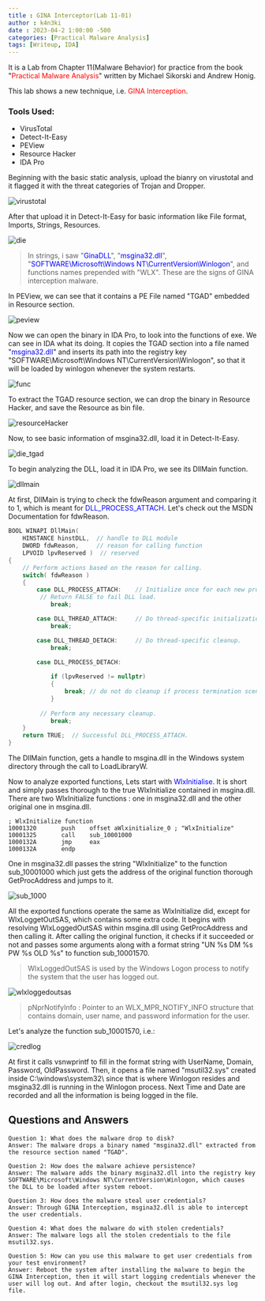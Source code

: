 ```yaml
---
title : GINA Interceptor(Lab 11-01)
author : k4n3ki
date : 2023-04-2 1:00:00 -500
categories: [Practical Malware Analysis]
tags: [Writeup, IDA]
---
```


It is a Lab from Chapter 11(Malware Behavior) for practice from the book "<span style="color:red">Practical Malware Analysis</span>" written by Michael Sikorski and Andrew Honig.

This lab shows a new technique, i.e. <span style="color:red">GINA Interception</span>. 

### Tools Used:
- VirusTotal
- Detect-It-Easy
- PEView
- Resource Hacker
- IDA Pro

Beginning with the basic static analysis, upload the bianry on virustotal and it flagged it with the threat categories of Trojan and Dropper.

![virustotal](assets/img/lab11_1/virustotal.png)

After that upload it in Detect-It-Easy for basic information like File format, Imports, Strings, Resources.

![die](assets/img/lab11_1/die.png)

> In strings, i saw "<span style="color:blue">GinaDLL</span>", "<span style="color:blue">msgina32.dll</span>", "<span style="color:blue">SOFTWARE\Microsoft\Windows NT\CurrentVersion\Winlogon</span>", and functions names prepended with "WLX". These are the signs of GINA interception malware.

In PEView, we can see that it contains a PE File named "TGAD" embedded in Resource section.

![peview](assets/img/lab11_1/peview.png)

Now we can open the binary in IDA Pro, to look into the functions of exe. We can see in IDA what its doing. It copies the TGAD section into a file named "<span style="color:blue">msgina32.dll</span>" and inserts its path into the registry key "SOFTWARE\Microsoft\Windows NT\CurrentVersion\Winlogon", so that it will be loaded by winlogon whenever the system restarts.

![func](assets/img/lab11_1/main_function.png)

To extract the TGAD resource section, we can drop the binary in Resource Hacker, and save the Resource as bin file.

![resourceHacker](assets/img/lab11_1/resourceHacker.png)

Now, to see basic information of msgina32.dll, load it in Detect-It-Easy.

![die_tgad](assets/img/lab11_1/die_tgad.png)

To begin analyzing the DLL, load it in IDA Pro, we see its DllMain function.

![dllmain](assets/img/lab11_1/dllmain.png)

At first, DllMain is trying to check the fdwReason argument and comparing it to 1, which is meant for <span style="color:blue">DLL_PROCESS_ATTACH</span>. Let's check out the MSDN Documentation for fdwReason.

``` C++
BOOL WINAPI DllMain(
    HINSTANCE hinstDLL,  // handle to DLL module
    DWORD fdwReason,     // reason for calling function
    LPVOID lpvReserved )  // reserved
{
    // Perform actions based on the reason for calling.
    switch( fdwReason ) 
    { 
        case DLL_PROCESS_ATTACH:    // Initialize once for each new process.
         // Return FALSE to fail DLL load.
            break;

        case DLL_THREAD_ATTACH:     // Do thread-specific initialization.
            break;

        case DLL_THREAD_DETACH:     // Do thread-specific cleanup.
            break;

        case DLL_PROCESS_DETACH:
        
            if (lpvReserved != nullptr)
            {
                break; // do not do cleanup if process termination scenario
            }
            
         // Perform any necessary cleanup.
            break;
    }
    return TRUE;  // Successful DLL_PROCESS_ATTACH.
}
```
The DllMain function, gets a handle to msgina.dll in the Windows system directory through the call to LoadLibraryW.

Now to analyze exported functions, Lets start with <span style="color:blue">WlxInitialise</span>. It is short and simply passes thorough to the true WlxInitialize contained in msgina.dll. There are two WlxInitialize functions : one in msgina32.dll and the other original one in msgina.dll.

```assembly
; WlxInitialize function
10001320       push    offset aWlxinitialize_0 ; "WlxInitialize"
10001325       call    sub_10001000
1000132A       jmp     eax
1000132A       endp
```

One in msgina32.dll passes the string "WlxInitialize" to the function sub_10001000 which just gets the address of the original function thorough GetProcAddress and jumps to it.

![sub_1000](assets/img/lab11_1/sub_1000.png)

All the exported functions operate the same as WlxInitialize did, except for WlxLoggetOutSAS, which contains some extra code. It begins with resolving WlxLoggedOutSAS within msgina.dll using GetProcAddress and then calling it. After calling the original function, it checks if it succeeded or not and passes some arguments along with a format string "UN %s DM %s PW %s OLD %s" to function sub_10001570.

> WlxLoggedOutSAS is used by the Windows Logon process to notify the system that the user has logged out. 

![wlxloggedoutsas](assets/img/lab11_1/wlxloggedoutsas.png)

> pNprNotifyInfo : Pointer to an WLX_MPR_NOTIFY_INFO structure that contains domain, user name, and password information for the user. 

Let's analyze the function sub_10001570, i.e.:

![credlog](assets/img/lab11_1/credlog.png)

At first it  calls vsnwprintf to fill in the format string with UserName, Domain, Password, OldPassword. Then, it opens a file named "msutil32.sys" created inside C:\windows\system32\ since that is where Winlogon resides and msgina32.dll is running in the Winlogon process. Next Time and Date are recorded and all the information is being logged in the file.


## Questions and Answers

```
Question 1: What does the malware drop to disk?
Answer: The malware drops a binary named "msgina32.dll" extracted from the resource section named "TGAD".
```


```
Question 2: How does the malware achieve persistence?
Answer: The malware adds the binary msgina32.dll into the registry key SOFTWARE\Microsoft\Windows NT\CurrentVersion\Winlogon, which causes the DLL to be loaded after system reboot.
```


```
Question 3: How does the malware steal user credentials?
Answer: Through GINA Interception, msgina32.dll is able to intercept the user credentials.
```


```
Question 4: What does the malware do with stolen credentials?
Answer: The malware logs all the stolen credentials to the file msutil32.sys. 
```


```
Question 5: How can you use this malware to get user credentials from your test environment?
Answer: Reboot the system after installing the malware to begin the GINA Interception, then it will start logging credentials whenever the user will log out. And after login, checkout the msutil32.sys log file.
```
